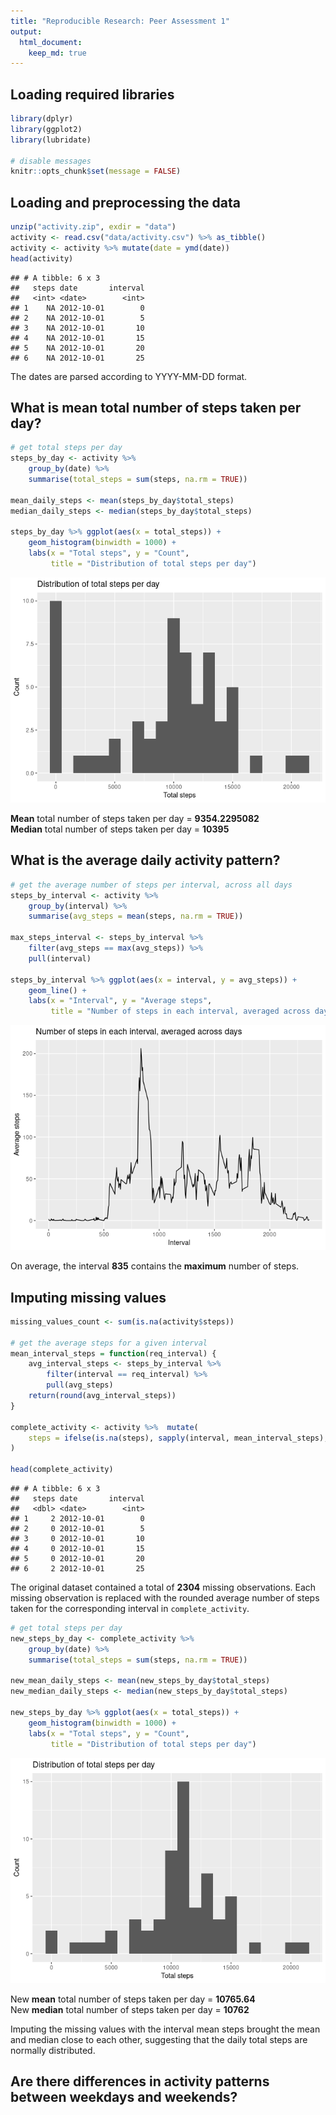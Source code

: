 ```yaml
---
title: "Reproducible Research: Peer Assessment 1"
output: 
  html_document:
    keep_md: true
---
```


## Loading required libraries


```r
library(dplyr)
library(ggplot2)
library(lubridate)

# disable messages
knitr::opts_chunk$set(message = FALSE)
```

## Loading and preprocessing the data


```r
unzip("activity.zip", exdir = "data")
activity <- read.csv("data/activity.csv") %>% as_tibble()
activity <- activity %>% mutate(date = ymd(date))
head(activity)
```

```
## # A tibble: 6 x 3
##   steps date       interval
##   <int> <date>        <int>
## 1    NA 2012-10-01        0
## 2    NA 2012-10-01        5
## 3    NA 2012-10-01       10
## 4    NA 2012-10-01       15
## 5    NA 2012-10-01       20
## 6    NA 2012-10-01       25
```
The dates are parsed according to YYYY-MM-DD format.

## What is mean total number of steps taken per day?


```r
# get total steps per day
steps_by_day <- activity %>% 
    group_by(date) %>% 
    summarise(total_steps = sum(steps, na.rm = TRUE))

mean_daily_steps <- mean(steps_by_day$total_steps)
median_daily_steps <- median(steps_by_day$total_steps)

steps_by_day %>% ggplot(aes(x = total_steps)) +
    geom_histogram(binwidth = 1000) +
    labs(x = "Total steps", y = "Count",
         title = "Distribution of total steps per day")
```

![](PA1_template_files/figure-html/daily_steps-1.png)<!-- -->

**Mean** total number of steps taken per day = **9354.2295082** \
**Median** total number of steps taken per day = **10395**

## What is the average daily activity pattern?


```r
# get the average number of steps per interval, across all days
steps_by_interval <- activity %>% 
    group_by(interval) %>% 
    summarise(avg_steps = mean(steps, na.rm = TRUE))

max_steps_interval <- steps_by_interval %>%
    filter(avg_steps == max(avg_steps)) %>% 
    pull(interval)

steps_by_interval %>% ggplot(aes(x = interval, y = avg_steps)) +
    geom_line() +
    labs(x = "Interval", y = "Average steps",
         title = "Number of steps in each interval, averaged across days")
```

![](PA1_template_files/figure-html/interval_steps-1.png)<!-- -->

On average, the interval **835** contains the **maximum**
number of steps.

## Imputing missing values


```r
missing_values_count <- sum(is.na(activity$steps))

# get the average steps for a given interval
mean_interval_steps = function(req_interval) {
    avg_interval_steps <- steps_by_interval %>% 
        filter(interval == req_interval) %>% 
        pull(avg_steps)
    return(round(avg_interval_steps))
}

complete_activity <- activity %>%  mutate(
    steps = ifelse(is.na(steps), sapply(interval, mean_interval_steps), steps)
)

head(complete_activity)
```

```
## # A tibble: 6 x 3
##   steps date       interval
##   <dbl> <date>        <int>
## 1     2 2012-10-01        0
## 2     0 2012-10-01        5
## 3     0 2012-10-01       10
## 4     0 2012-10-01       15
## 5     0 2012-10-01       20
## 6     2 2012-10-01       25
```

The original dataset contained a total of **2304** missing
observations. Each missing observation is replaced with the rounded average
number of steps taken for the corresponding interval in `complete_activity`.


```r
# get total steps per day
new_steps_by_day <- complete_activity %>% 
    group_by(date) %>% 
    summarise(total_steps = sum(steps, na.rm = TRUE))

new_mean_daily_steps <- mean(new_steps_by_day$total_steps)
new_median_daily_steps <- median(new_steps_by_day$total_steps)

new_steps_by_day %>% ggplot(aes(x = total_steps)) +
    geom_histogram(binwidth = 1000) +
    labs(x = "Total steps", y = "Count",
         title = "Distribution of total steps per day")
```

![](PA1_template_files/figure-html/new_daily_steps-1.png)<!-- -->

New **mean** total number of steps taken per day =
**10765.64** \
New **median** total number of steps taken per day =
**10762**

Imputing the missing values with the interval mean steps brought the mean and
median close to each other, suggesting that the daily total steps are normally
distributed.

## Are there differences in activity patterns between weekdays and weekends?
